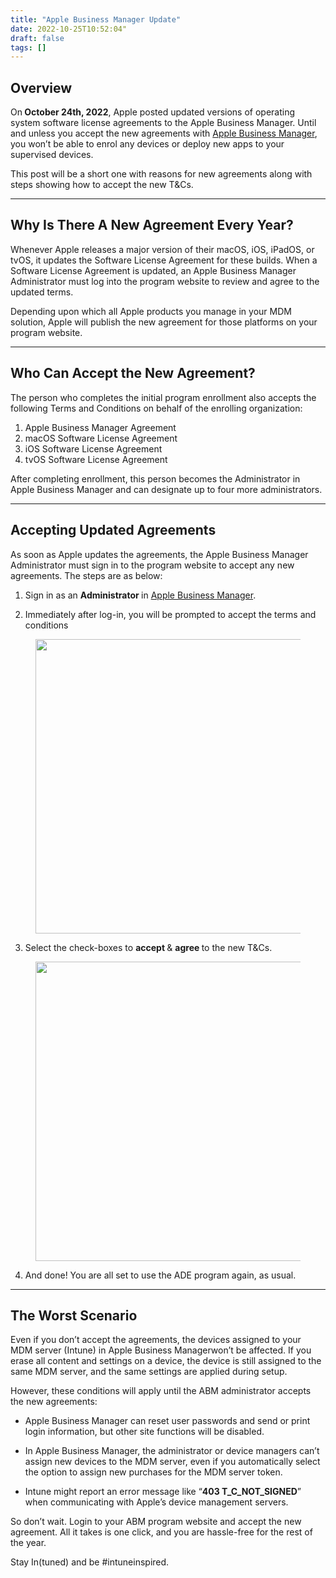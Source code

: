 ```yaml
---
title: "Apple Business Manager Update"
date: 2022-10-25T10:52:04"
draft: false
tags: []
---
```


<!--kg-card-begin: html-->
<h2>Overview</h2>



<p>On<strong> October 24th, 2022</strong>, Apple posted updated versions of operating system software license agreements to the Apple Business Manager. Until and unless you accept the new agreements with <a href="https://business.apple.com/" target="_blank" rel="noopener" title="">Apple Business Manager</a>, you won’t be able to enrol any devices or deploy new apps to your supervised devices.</p>



<p>This post will be a short one with reasons for new agreements along with steps showing how to accept the new T&amp;Cs.</p>



<hr class="wp-block-separator has-alpha-channel-opacity"/>



<h2>Why Is There A New Agreement Every Year?</h2>



<p>Whenever Apple releases a major version of their macOS, iOS, iPadOS, or tvOS, it updates the Software License Agreement for these builds. When a Software License Agreement is updated, an Apple Business Manager Administrator must log into the program website to review and agree to the updated terms.</p>



<p>Depending upon which all Apple products you manage in your MDM solution, Apple will publish the new agreement for those platforms on your program website. </p>



<hr class="wp-block-separator has-alpha-channel-opacity"/>



<h2>Who Can Accept the New Agreement?</h2>



<p>The person who completes the initial program enrollment also accepts the following Terms and Conditions on behalf of the enrolling organization:</p>



<ol><li>Apple Business Manager Agreement<br></li><li>macOS Software License Agreement<br></li><li>iOS Software License Agreement<br></li><li>tvOS Software License Agreement</li></ol>



<p>After completing enrollment, this person becomes the Administrator in Apple Business Manager and can designate up to four more administrators.</p>



<hr class="wp-block-separator has-alpha-channel-opacity"/>



<h2>Accepting Updated Agreements</h2>



<p>As soon as Apple updates the agreements, the Apple Business Manager Administrator must sign in to the program website to accept any new agreements. The steps are as below:</p>



<ol><li>Sign in as an <strong>Administrator </strong>in <a href="https://business.apple.com" target="_blank" rel="noopener" title="">Apple Business Manager</a>.</li></ol>



<ol start="2"><li>Immediately after log-in, you will be prompted to accept the terms and conditions</li></ol>


<div class="wp-block-image">
<figure class="aligncenter size-large is-resized"><img decoding="async" loading="lazy" src="https://irlimages.blob.core.windows.net/2022-10/image-70.png?resize=750%2C471&#038;ssl=1" alt="" class="wp-image-616" width="750" height="471" srcset="https://irlimages.blob.core.windows.net/2022-10/image-70.png?resize=1024%2C643&amp;ssl=1 1024w, https://irlimages.blob.core.windows.net/2022-10/image-70.png?resize=300%2C188&amp;ssl=1 300w, https://irlimages.blob.core.windows.net/2022-10/image-70.png?resize=768%2C482&amp;ssl=1 768w, https://irlimages.blob.core.windows.net/2022-10/image-70.png?w=1402&amp;ssl=1 1402w" sizes="(max-width: 750px) 100vw, 750px" data-recalc-dims="1" /></figure></div>


<ol start="3"><li>Select the check-boxes to <strong>accept </strong>&amp; <strong>agree </strong>to the new T&amp;Cs.</li></ol>


<div class="wp-block-image">
<figure class="aligncenter size-large is-resized"><img decoding="async" loading="lazy" src="https://irlimages.blob.core.windows.net/2022-10/image-72.png?resize=750%2C479&#038;ssl=1" alt="" class="wp-image-618" width="750" height="479" srcset="https://irlimages.blob.core.windows.net/2022-10/image-72.png?resize=1024%2C653&amp;ssl=1 1024w, https://irlimages.blob.core.windows.net/2022-10/image-72.png?resize=300%2C191&amp;ssl=1 300w, https://irlimages.blob.core.windows.net/2022-10/image-72.png?resize=768%2C490&amp;ssl=1 768w, https://irlimages.blob.core.windows.net/2022-10/image-72.png?w=1402&amp;ssl=1 1402w" sizes="(max-width: 750px) 100vw, 750px" data-recalc-dims="1" /></figure></div>


<ol start="4"><li>And done! You are all set to use the ADE program again, as usual. </li></ol>



<hr class="wp-block-separator has-alpha-channel-opacity"/>



<h2>The Worst Scenario</h2>



<p>Even if you don’t accept the agreements, the devices assigned to your MDM server (Intune) in Apple Business Managerwon’t be affected. If you erase all content and settings on a device, the device is still assigned to the same MDM server, and the same settings are applied during setup.</p>



<p>However, these conditions will apply until the ABM administrator accepts the new agreements:</p>



<ul><li>Apple Business Manager can reset user passwords and send or print login information, but other site functions will be disabled.</li></ul>



<ul><li>In Apple Business Manager, the administrator or device managers can’t assign new devices to the MDM server, even if you automatically select the option to assign new purchases for the MDM server token.</li></ul>



<ul><li>Intune might report an error message like &#8220;<strong>403 T_C_NOT_SIGNED</strong>” when communicating with Apple’s device management servers.</li></ul>



<p>So don&#8217;t wait. Login to your ABM program website and accept the new agreement. All it takes is one click, and you are hassle-free for the rest of the year. </p>



<p>Stay In(tuned) and be #intuneinspired.</p>
<!--kg-card-end: html-->